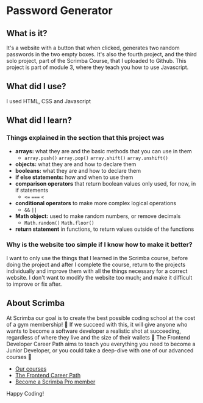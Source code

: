 # Password Generator
## What is it? 
It's a website with a button that when clicked, generates two random passwords in the two empty boxes. 
It's also the fourth project, and the third solo project, part of the Scrimba Course, that I uploaded to Github. This project is part of module 3, where they teach you how to use Javascript.
## What did I use?
I used HTML, CSS and Javascript
## What did I learn?
 ### Things explained in the section that this project was
  - **arrays:** what they are and the basic methods that you can use in them
    - `array.push()` `array.pop()` `array.shift()` `array.unshift()`
  - **objects:** what they are and how to declare them
  - **booleans:** what they are and how to declare them
  - **if else statements:** how and when to use them
  - **comparison operators** that return boolean values only used, for now, in if statements
    - `<=` `===` `<`
  - **conditional operators** to make more complex logical operations
    - `&&` `||`
  - **Math object:**  used to make random numbers, or remove decimals
    - `Math.random()` `Math.floor()`
  - **return statement** in functions, to return values outside of the functions
### Why is the website too simple if I know how to make it better?
I want to only use the things that I learned in the Scrimba course, before doing the project and after I complete the course, return to the projects individually and improve them with all the things necessary for a correct website. I don't want to modify the website too much; and make it difficult to improve or fix after. 

## About Scrimba

At Scrimba our goal is to create the best possible coding school at the cost of a gym membership! 💜
If we succeed with this, it will give anyone who wants to become a software developer a realistic shot at succeeding, regardless of where they live and the size of their wallets 🎉
The Frontend Developer Career Path aims to teach you everything you need to become a Junior Developer, or you could take a deep-dive with one of our advanced courses 🚀

- [Our courses](https://scrimba.com/allcourses)
- [The Frontend Career Path](https://scrimba.com/learn/frontend)
- [Become a Scrimba Pro member](https://scrimba.com/pricing)

Happy Coding!
